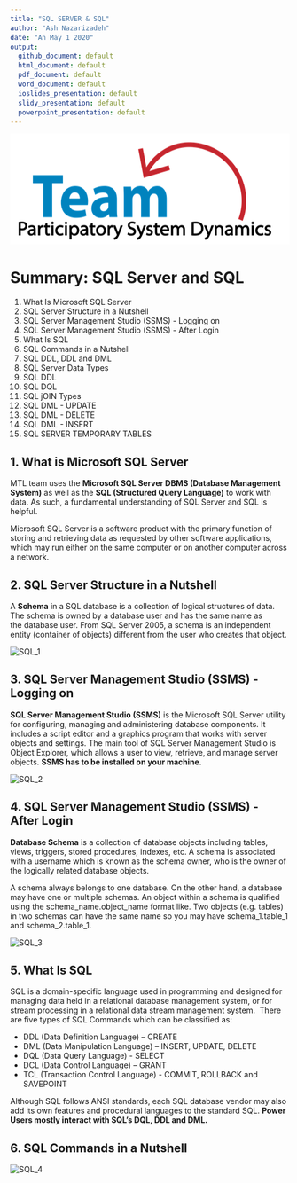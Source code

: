```yaml
---
title: "SQL SERVER & SQL"
author: "Ash Nazarizadeh"
date: "An May 1 2020"
output: 
  github_document: default
  html_document: default
  pdf_document: default
  word_document: default
  ioslides_presentation: default
  slidy_presentation: default
  powerpoint_presentation: default
---
```


<img src = "https://github.com/lzim/teampsd/blob/teampsd_style/teampsd_logo/team_psd_logo_sm.png"
     height = "200" width = "600">  

# Summary: SQL Server and SQL  
1. What Is Microsoft SQL Server
1. SQL Server Structure in a Nutshell
1. SQL Server Management Studio (SSMS) - Logging on  
1. SQL Server Management Studio (SSMS) - After Login   
1. What Is SQL  
1. SQL Commands in a Nutshell  
1. SQL DDL, DDL and DML
1. SQL Server Data Types  
1. SQL DDL   
1. SQL DQL
1. SQL jOIN Types
1. SQL DML - UPDATE 
1. SQL DML - DELETE
1. SQL DML - INSERT
1. SQL SERVER TEMPORARY TABLES

## 1. What is Microsoft SQL Server

MTL team uses the **Microsoft SQL Server DBMS (Database Management System)** as well as the **SQL (Structured Query Language)** to work with data. As such, a fundamental understanding of SQL Server and SQL is helpful.

Microsoft SQL Server is a software product with the primary function of storing and retrieving data as requested by other software applications, which may run either on the same computer or on another computer across a network.


## 2. SQL Server Structure in a Nutshell

A **Schema** in a SQL database is a collection of logical structures of data. The schema is owned by a database user and has the same name as the database user. From SQL Server 2005, a schema is an independent entity (container of objects) different from the user who creates that object.

![SQL_1](https://user-images.githubusercontent.com/39805164/80826303-dc8ffa80-8b96-11ea-8b42-e3f3f25c0bd2.png)

## 3. SQL Server Management Studio (SSMS) - Logging on
**SQL Server Management Studio (SSMS)** is the Microsoft SQL Server utility for configuring, managing and administering database components. It includes a script editor and a graphics program that works with server objects and settings. The main tool of SQL Server Management Studio is Object Explorer, which allows a user to view, retrieve, and manage server objects. **SSMS has to be installed on your machine**. 

![SQL_2](https://user-images.githubusercontent.com/39805164/80826886-d4848a80-8b97-11ea-9df3-3f37ba5737eb.png)

## 4. SQL Server Management Studio (SSMS) - After Login   

**Database Schema** is a collection of database objects including tables, views, triggers, stored procedures, indexes, etc. A schema is associated with a username which is known as the schema owner, who is the owner of the logically related database objects.

A schema always belongs to one database. On the other hand, a database may have one or multiple schemas. An object within a schema is qualified using the schema_name.object_name format like. Two objects (e.g. tables) in two schemas can have the same name so you may have schema_1.table_1 and schema_2.table_1.

![SQL_3](https://user-images.githubusercontent.com/39805164/80827462-db5fcd00-8b98-11ea-8a4c-2457df5569f8.png)

## 5. What Is SQL  

SQL is a domain-specific language used in programming and designed for managing data held in a relational database management system, or for stream processing in a relational data stream management system. 
There are five types of SQL Commands which can be classified as:

- DDL (Data Definition Language) – CREATE 
- DML (Data Manipulation Language) – INSERT, UPDATE, DELETE
- DQL (Data Query Language) - SELECT
- DCL (Data Control Language) – GRANT 
- TCL (Transaction Control Language) - COMMIT, ROLLBACK and SAVEPOINT

Although SQL follows ANSI standards, each SQL database vendor may also add its own features and procedural languages to the standard SQL. **Power Users mostly interact with SQL’s DQL, DDL and DML.**
 
## 6. SQL Commands in a Nutshell  

![SQL_4](https://user-images.githubusercontent.com/39805164/80828250-d4858a00-8b99-11ea-8415-56ead9b48b9e.png)


